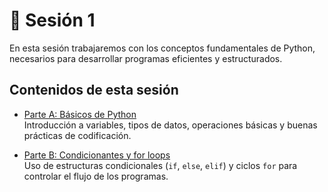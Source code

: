 # 🔹 Sesión 1

En esta sesión trabajaremos con los conceptos fundamentales de Python, necesarios para desarrollar programas eficientes y estructurados.

## Contenidos de esta sesión

- [Parte A: Básicos de Python](parte_a.md)  
  Introducción a variables, tipos de datos, operaciones básicas y buenas prácticas de codificación.

- [Parte B: Condicionantes y for loops](parte_b.md)  
  Uso de estructuras condicionales (`if`, `else`, `elif`) y ciclos `for` para controlar el flujo de los programas.
